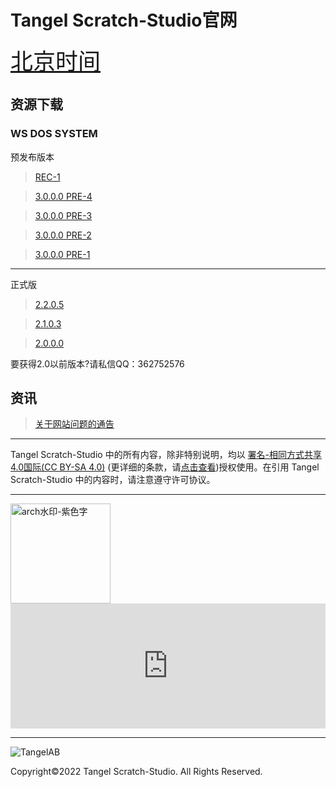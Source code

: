 # Tangel Scratch-Studio官网

<a href="https://time.is/Beijing" id="time_is_link" rel="nofollow" style="font-size:36px">北京时间 </a>
<span id="Beijing_z43d" style="font-size:24px"></span>
<script src="//widget.time.is/zh.js"></script>
<script>
time_is_widget.init({Beijing_z43d:{template:"TIME<br>DATE", time_format:"12hours:minutes:secondsAMPM", date_format:"yy-monthnum-daynumdayname"}});
</script>


## 资源下载

### WS DOS SYSTEM
预发布版本

> [REC-1](https://afdian.net/p/76145026ed5511ecbaf352540025c377)

> [3.0.0.0 PRE-4](https://afdian.net/p/76145026ed5511ecbaf352540025c377)

> [3.0.0.0 PRE-3](https://afdian.net/p/fb5502b4ecb311eca20252540025c377)

> [3.0.0.0 PRE-2](https://afdian.net/p/708eac36ecb111ecb11c52540025c377)

> [3.0.0.0 PRE-1](https://afdian.net/p/f30f04f0eb1a11ec9a3852540025c377)

***

正式版

> [2.2.0.5](https://afdian.net/p/ec00b288ea1311eca8db52540025c377)

> [2.1.0.3](https://afdian.net/p/bcf77152ea1311eca15752540025c377)

> [2.0.0.0](https://afdian.net/p/12e49542ea1211ec86ed52540025c377)

要获得2.0以前版本?请私信QQ：362752576

## 资讯

> [关于网站问题的通告](https://afdian.net/p/67f6a748ebc311ecbf8c52540025c377)

***

Tangel Scratch-Studio 中的所有内容，除非特别说明，均以 [署名-相同方式共享4.0国际(CC BY-SA 4.0)](https://creativecommons.org/licenses/by-sa/4.0/deed.zh) (更详细的条款，请[点击查看](https://github.com/TangelScratchStudio/TangelScratchStudio.github.io/blob/main/LICENSE))授权使用。在引用 Tangel Scratch-Studio 中的内容时，请注意遵守许可协议。

***

<img width="160" alt="arch水印-紫色字" src="https://user-images.githubusercontent.com/91039316/166202842-59b79d17-086f-408d-8634-b779db164080.png">

<iframe id="afdian_leaflet_TangelStudio" src="https://afdian.net/leaflet?slug=TangelStudio" width="100%" scrolling="no" height="200" frameborder="0"></iframe><script>document.body.clientWidth< 700 ? document.getElementById("afdian_leaflet_TangelStudio").width = "100%" : document.getElementById("afdian_leaflet_TangelStudio").width = "640"</script>

***
  
![TangelAB](https://user-images.githubusercontent.com/91039316/173221445-198afbbd-39a2-49cd-83f2-4bd5af9ff75f.png)

Copyright©2022 Tangel Scratch-Studio. All Rights Reserved.
